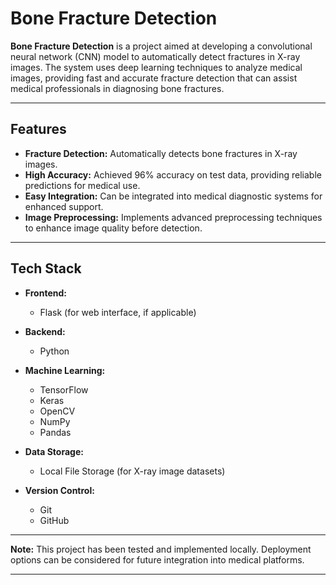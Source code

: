 # Bone Fracture Detection

**Bone Fracture Detection** is a project aimed at developing a convolutional neural network (CNN) model to automatically detect fractures in X-ray images. The system uses deep learning techniques to analyze medical images, providing fast and accurate fracture detection that can assist medical professionals in diagnosing bone fractures.

---

## Features

- **Fracture Detection:** Automatically detects bone fractures in X-ray images.
- **High Accuracy:** Achieved 96% accuracy on test data, providing reliable predictions for medical use.
- **Easy Integration:** Can be integrated into medical diagnostic systems for enhanced support.
- **Image Preprocessing:** Implements advanced preprocessing techniques to enhance image quality before detection.

---

## Tech Stack

- **Frontend:**  
  - Flask (for web interface, if applicable)

- **Backend:**  
  - Python  

- **Machine Learning:**  
  - TensorFlow  
  - Keras  
  - OpenCV  
  - NumPy  
  - Pandas  

- **Data Storage:**  
  - Local File Storage (for X-ray image datasets)

- **Version Control:**  
  - Git  
  - GitHub

---

**Note:** This project has been tested and implemented locally. Deployment options can be considered for future integration into medical platforms.

---
